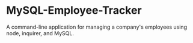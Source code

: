 # MySQL-Employee-Tracker
A command-line application for managing a company's employees using node, inquirer, and MySQL.
